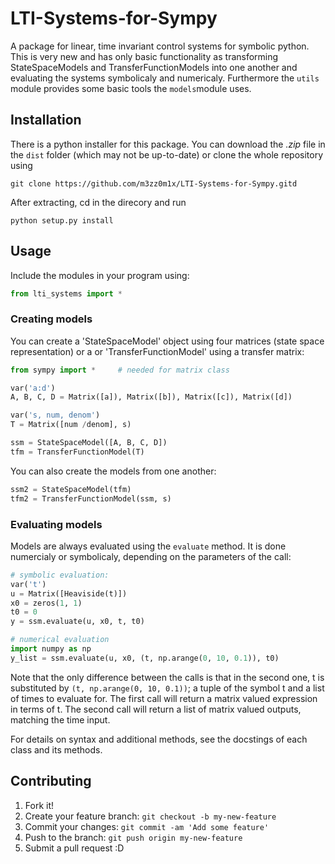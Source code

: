 # LTI-Systems-for-Sympy

A package for linear, time invariant control systems for symbolic python. This is very new and has only basic functionality as transforming StateSpaceModels and TransferFunctionModels into one another and evaluating the systems symbolicaly and numericaly. Furthermore the `utils` module provides some basic tools the `models`module uses.

## Installation

There is a python installer for this package. You can download the *.zip* file in the `dist` folder (which may not be up-to-date) or clone the whole repository using
```
git clone https://github.com/m3zz0m1x/LTI-Systems-for-Sympy.gitd
```
After extracting, cd in the direcory and run
```
python setup.py install
```

## Usage

Include the modules in your program using:
```python
from lti_systems import *
```

### Creating models
You can create a 'StateSpaceModel' object using four matrices (state space representation) or a or 'TransferFunctionModel' using a transfer matrix:
```python
from sympy import *     # needed for matrix class

var('a:d')
A, B, C, D = Matrix([a]), Matrix([b]), Matrix([c]), Matrix([d])

var('s, num, denom')
T = Matrix([num /denom], s)

ssm = StateSpaceModel([A, B, C, D])
tfm = TransferFunctionModel(T)
```
You can also create the models from one another:
```python
ssm2 = StateSpaceModel(tfm)
tfm2 = TransferFunctionModel(ssm, s)
```

### Evaluating models
Models are always evaluated using the `evaluate` method. It is done numercialy or symbolicaly, depending on the parameters of the call:
```python
# symbolic evaluation:
var('t')
u = Matrix([Heaviside(t)])
x0 = zeros(1, 1)
t0 = 0
y = ssm.evaluate(u, x0, t, t0)

# numerical evaluation
import numpy as np
y_list = ssm.evaluate(u, x0, (t, np.arange(0, 10, 0.1)), t0)
```
Note that the only difference between the calls is that in the second one, t is substituted by `(t, np.arange(0, 10, 0.1))`; a tuple of the symbol t and a list of times to evaluate for. 
The first call will return a matrix valued expression in terms of t.
The second call will return a list of matrix valued outputs, matching the time input.

For details on syntax and additional methods, see the docstings of each class and its methods.

## Contributing

1. Fork it!
2. Create your feature branch: `git checkout -b my-new-feature`
3. Commit your changes: `git commit -am 'Add some feature'`
4. Push to the branch: `git push origin my-new-feature`
5. Submit a pull request :D

